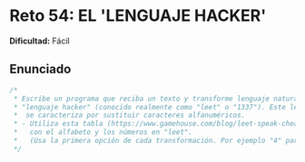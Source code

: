 # Reto 54: EL 'LENGUAJE HACKER'

**Dificultad:** Fácil

## Enunciado

```Javascript
/*
 * Escribe un programa que reciba un texto y transforme lenguaje natural a
 * "lenguaje hacker" (conocido realmente como "leet" o "1337"). Este lenguaje
 *  se caracteriza por sustituir caracteres alfanuméricos.
 * - Utiliza esta tabla (https://www.gamehouse.com/blog/leet-speak-cheat-sheet)
 *   con el alfabeto y los números en "leet".
 *   (Usa la primera opción de cada transformación. Por ejemplo "4" para la "a")
 */
```
